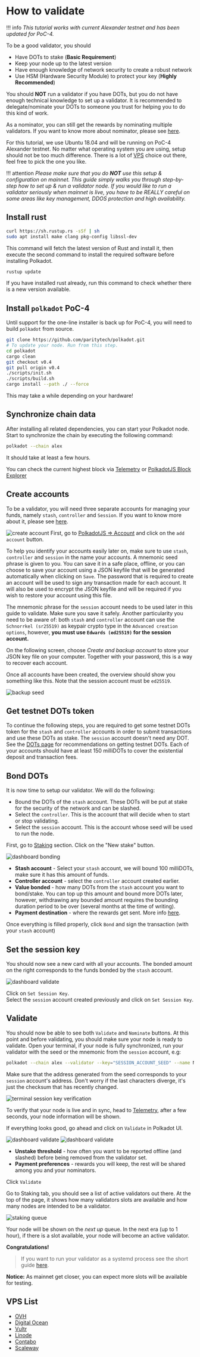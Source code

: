 # How to validate

!!! info
    _This tutorial works with current Alexander testnet and has been updated for PoC-4._

To be a good validator, you should

- Have DOTs to stake (**Basic Requirement**)
- Keep your node up to the latest version
- Have enough knowledge of network security to create a robust network
- Use HSM (Hardware Security Module) to protect your key (**Highly Recommended**)

You should **NOT** run a validator if you have DOTs, but you do not have enough technical knowledge to set up a validator. It is recommended to delegate/nominate your DOTs to someone you trust for helping you to do this kind of work.

As a nominator, you can still get the rewards by nominating multiple validators. If you want to know more about nominator, please see [here](../nominator.md).

For this tutorial, we use Ubuntu 18.04 and will be running on PoC-4 Alexander testnet. No matter what operating system you are using, setup should not be too much difference. There is a lot of [VPS](#vps-list) choice out there, feel free to pick the one you like.

!!! attention
    _Please make sure that you do **NOT** use this setup & configuration on mainnet. This guide simply walks you through step-by-step how to set up & run a validator node. If you would like to run a validator seriously when mainnet is live, you have to be REALLY careful on some areas like key management, DDOS protection and high availability._

## Install rust

```bash
curl https://sh.rustup.rs -sSf | sh
sudo apt install make clang pkg-config libssl-dev
```
This command will fetch the latest version of Rust and install it, then execute the second command to install the required software before installing Polkadot.

```bash
rustup update
```
If you have installed rust already, run this command to check whether there is a new version available.

## Install `polkadot` PoC-4

Until support for the one-line installer is back up for PoC-4, you will need to build `polkadot` from source.

```bash
git clone https://github.com/paritytech/polkadot.git
# To update your node. Run from this step.
cd polkadot
cargo clean
git checkout v0.4
git pull origin v0.4
./scripts/init.sh
./scripts/build.sh
cargo install --path ./ --force
```

This may take a while depending on your hardware!

## Synchronize chain data

After installing all related dependencies, you can start your Polkadot node. Start to synchronize the chain by executing the following command:

```bash
polkadot --chain alex
```

It should take at least a few hours.

You can check the current highest block via [Telemetry](https://telemetry.polkadot.io/#/Alexander) or [PolkadotJS Block Explorer](https://polkadot.js.org/apps/#/explorer)

## Create accounts

To be a validator, you will need three separate accounts for managing your funds, namely `stash`, `controller` and `Session`. If you want to know more about it, please see [here](../../learn/staking.md#accounts).

![create account](../../../img/guides/how-to-validate/polkadot-dashboard-create-account.jpg)
First, go to [PolkadotJS => Account](https://polkadot.js.org/apps/#/accounts) and click on the `add account` button.

To help you identify your accounts easily later on, make sure to use `stash`, `controller` and `session` in the name your accounts. A mnemonic seed phrase is given to you. You can save it in a safe place, offline, or you can choose to save your account using a JSON keyfile that will be generated automatically when clicking on `Save`. The password that is required to create an account will be used to sign any transaction made for each account. It will also be used to encrypt the JSON keyfile and will be required if you wish to restore your account using this file.

The mnemonic phrase for the `session` account needs to be used later in this guide to validate. Make sure you save it safely.
Another particularity you need to be aware of: both `stash` and `controller` account can use the `Schnorrkel (sr25519)` as keypair crypto type in the `Advanced creation options`, however, **you must use `Edwards (ed25519)` for the session account.**

On the following screen, choose *Create and backup account* to store your JSON key file on your computer. Together with your password, this is a way to recover each account.

Once all accounts have been created, the overview should show you something like this. Note that the session account must be `ed25519`.

![backup seed](../../../img/guides/how-to-validate/polkadot-overview.jpg)

## Get testnet DOTs token

To continue the following steps, you are required to get some testnet DOTs token for the `stash` and `controller` accounts in order to submit transactions and use these DOTs as stake. The `session` account doesn't need any DOT. See the [DOTs page](../../learn/DOT.md#getting-testnet-dots) for recommendations on getting testnet DOTs. Each of your accounts should have at least 150 milliDOTs to cover the existential deposit and transaction fees.

## Bond DOTs

It is now time to setup our validator. We will do the following:
- Bound the DOTs of the `stash` account. These DOTs will be put at stake for the security of the network and can be slashed.
- Select the `controller`. This is the account that will decide when to start or stop validating.
- Select the `session` account. This is the account whose seed will be used to run the node.

First, go to [Staking](https://polkadot.js.org/apps/#/staking/actions) section. Click on the "New stake" button.

![dashboard bonding](../../../img/guides/how-to-validate/polkadot-dashboard-bonding.jpg)


- **Stash account** - Select your `stash` account, we will bound 100 milliDOTs, make sure it has this amount of funds.
- **Controller account** - select the `controller` account created earlier.
- **Value bonded** - how many DOTs from the `stash` account you want to bond/stake. You can top up this amount and bound more DOTs later, however, withdrawing any bounded amount requires the bounding duration period to be over (several months at the time of writing).
- **Payment destination** - where the rewards get sent. More info [here](../../learn/staking.md#reward-distribution).

Once everything is filled properly, click `Bond` and sign the transaction (with your `stash` account)

## Set the session key

You should now see a new card with all your accounts. The bonded amount on the right corresponds to the funds bonded by the `stash` account.

![dashboard validate](../../../img/guides/how-to-validate/polkadot-dashboard-set-session-key.jpg)

Click on `Set Session Key`.  
Select the `session` account created previously and click on `Set Session Key`.

## Validate

You should now be able to see both `Validate` and `Nominate` buttons.
At this point and before validating, you should make sure your node is ready to validate. Open your terminal, if your node is fully synchronized, run your validator with the seed or the mnemonic from the `session` account, e.g: 
```bash
polkadot --chain alex --validator --key="SESSION_ACCOUNT_SEED" --name NAME_ON_TELEMETRY
```

Make sure that the address generated from the seed corresponds to your `session` account's address. Don't worry if the last characters diverge, it's just the checksum that has recently changed.

![terminal session key verification](../../../img/guides/how-to-validate/polkadot-node-seed.jpg)

To verify that your node is live and in sync, head to [Telemetry](https://telemetry.polkadot.io/#/Alexander), after a few seconds, your node information will be shown.

If everything looks good, go ahead and click on `Validate` in Polkadot UI.

![dashboard validate](../../../img/guides/how-to-validate/polkadot-dashboard-validate.jpg)
![dashboard validate](../../../img/guides/how-to-validate/polkadot-dashboard-validate-modal.jpg)

- **Unstake threshold** - how often you want to be reported offline (and slashed) before being removed from the validator set.
- **Payment preferences** - rewards you will keep, the rest will be shared among you and your nominators.

Click `Validate`

Go to Staking tab, you should see a list of active validators out there. At the top of the page, it shows how many validators slots are available and how many nodes are intended to be a validator.

![staking queue](../../../img/guides/how-to-validate/polkadot-dashboard-staking-queue.jpg)

Your node will be shown on the *next up* queue. In the next era (up to 1 hour), if there is a slot available, your node will become an active validator. 

**Congratulations!**

> If you want to run your validator as a systemd process see the short guide [here](./how-to-systemd.md).

**Notice:** As mainnet get closer, you can expect more slots will be available for testing.

## VPS List

* [OVH](https://www.ovh.com.au/)
* [Digital Ocean](https://www.digitalocean.com/)
* [Vultr](https://www.vultr.com/)
* [Linode](https://www.linode.com/)
* [Contabo](https://contabo.com/)
* [Scaleway](https://www.scaleway.com/)
